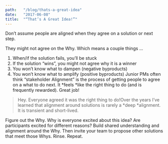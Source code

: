 ```yaml
---
path:	"/blog/thats-a-great-idea"
date:	"2017-06-08"
title:	"“That’s A Great Idea!”"
---
```


Don’t assume people are aligned when they agree on a solution or next step.

They might not agree on the Why. Which means a couple things …

1. When/if the solution fails, you’ll be stuck
2. If the solution “wins”, you might not agree why it is a winner
3. You won’t know what to dampen (negative byproducts)
4. You won’t know what to amplify (positive byproducts)
Junior PMs often think “stakeholder Alignment” is the process of getting people to agree on a what to do next. It *feels *like the right thing to do (and is frequently rewarded). Great job!


> Hey. Everyone agreed it was the right thing to do!Over the years I’ve learned that alignment around solutions is rarely a *deep *alignment. It is transient and short-lived.

Figure out the Why. Why is everyone excited about this idea? Are participants excited for different reasons? Build shared understanding and alignment around the Why. Then invite your team to propose other solutions that meet those Whys. Rinse. Repeat.

